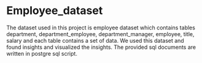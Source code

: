 # Employee_dataset
The dataset used in this project is employee dataset which contains tables department, department_employee, department_manager, employee, title, salary and each table contains a set of data. We used this dataset and found insights and visualized the insights. The provided sql documents are written in postgre sql script.
